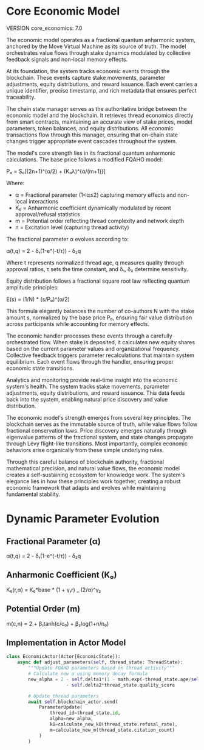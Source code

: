 # Core Economic Model

VERSION core_economics: 7.0

The economic model operates as a fractional quantum anharmonic system, anchored by the Move Virtual Machine as its source of truth. The model orchestrates value flows through stake dynamics modulated by collective feedback signals and non-local memory effects.

At its foundation, the system tracks economic events through the blockchain. These events capture stake movements, parameter adjustments, equity distributions, and reward issuance. Each event carries a unique identifier, precise timestamp, and rich metadata that ensures perfect traceability.

The chain state manager serves as the authoritative bridge between the economic model and the blockchain. It retrieves thread economics directly from smart contracts, maintaining an accurate view of stake prices, model parameters, token balances, and equity distributions. All economic transactions flow through this manager, ensuring that on-chain state changes trigger appropriate event cascades throughout the system.

The model's core strength lies in its fractional quantum anharmonic calculations. The base price follows a modified FQAHO model:

P₀ = S₀[(2n+1)^(α/2) + (K₀λ)^{α/(m+1)}]

Where:

- α = Fractional parameter (1<α≤2) capturing memory effects and non-local interactions
- K₀ = Anharmonic coefficient dynamically modulated by recent approval/refusal statistics
- m = Potential order reflecting thread complexity and network depth
- n = Excitation level (capturing thread activity)

The fractional parameter α evolves according to:

α(t,q) = 2 - δ₁(1-e^(-t/τ)) - δ₂q

Where t represents normalized thread age, q measures quality through approval ratios, τ sets the time constant, and δ₁, δ₂ determine sensitivity.

Equity distribution follows a fractional square root law reflecting quantum amplitude principles:

E(s) = (1/N) \* (s/P₀)^(α/2)

This formula elegantly balances the number of co-authors N with the stake amount s, normalized by the base price P₀, ensuring fair value distribution across participants while accounting for memory effects.

The economic handler processes these events through a carefully orchestrated flow. When stake is deposited, it calculates new equity shares based on the current parameter values and organizational frequency. Collective feedback triggers parameter recalculations that maintain system equilibrium. Each event flows through the handler, ensuring proper economic state transitions.

Analytics and monitoring provide real-time insight into the economic system's health. The system tracks stake movements, parameter adjustments, equity distributions, and reward issuance. This data feeds back into the system, enabling natural price discovery and value distribution.

The economic model's strength emerges from several key principles. The blockchain serves as the immutable source of truth, while value flows follow fractional conservation laws. Price discovery emerges naturally through eigenvalue patterns of the fractional system, and state changes propagate through Lévy flight-like transitions. Most importantly, complex economic behaviors arise organically from these simple underlying rules.

Through this careful balance of blockchain authority, fractional mathematical precision, and natural value flows, the economic model creates a self-sustaining ecosystem for knowledge work. The system's elegance lies in how these principles work together, creating a robust economic framework that adapts and evolves while maintaining fundamental stability.

# Dynamic Parameter Evolution

## Fractional Parameter (α)

α(t,q) = 2 - δ₁(1-e^(-t/τ)) - δ₂q

## Anharmonic Coefficient (K₀)

K₀(r,α) = K₀*base * (1 + γ₁r) \_ (2/α)^γ₂

## Potential Order (m)

m(c,n) = 2 + β₁tanh(c/c₀) + β₂log(1+n/n₀)

## Implementation in Actor Model

```python
class EconomicActor(Actor[EconomicState]):
    async def adjust_parameters(self, thread_state: ThreadState):
        """Update FQAHO parameters based on thread activity"""
        # Calculate new α using memory decay formula
        new_alpha = 2 - self.delta1*(1 - math.exp(-thread_state.age/self.tau))
                      - self.delta2*thread_state.quality_score

        # Update thread parameters
        await self.blockchain_actor.send(
            ParameterUpdate(
                thread_id=thread_state.id,
                alpha=new_alpha,
                k0=calculate_new_k0(thread_state.refusal_rate),
                m=calculate_new_m(thread_state.citation_count)
            )
        )
```
